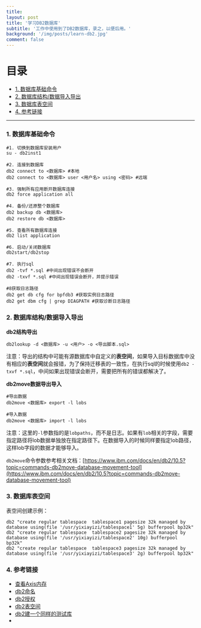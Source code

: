 ```yaml
---
title: 
layout: post
title: '学习DB2数据库'
subtitle: '工作中使用到了DB2数据库，录之，以便后用。'
background: '/img/posts/learn-db2.jpg'
comment: false
---
```


# 目录

- [1. 数据库基础命令](#1)
- [2. 数据库结构/数据导入导出](#2)
- [3. 数据库表空间](#3)
- [4. 参考链接](#4)

---

<h3 id="1">1. 数据库基础命令</h3>

```shell
#1. 切换到数据库安装用户
su - db2inst1

#2. 连接到数据库
db2 connect to <数据库> #本地
db2 connect to <数据库> user <用户名> using <密码> #远端

#3. 强制所有应用断开数据库连接
db2 force application all

#4. 备份/还原整个数据库
db2 backup db <数据库>
db2 restore db <数据库>

#5. 查看所有数据库连接
db2 list application

#6. 启动/关闭数据库
db2start/db2stop

#7. 执行sql
db2 -tvf *.sql #中间出现错误不会断开
db2 -txvf *.sql #中间出现错误会断开，并提示错误

#8获取日志路径
db2 get db cfg for bpfdb3 #获取实例日志路径
db2 get dbm cfg | grep DIAGPATH #获取诊断日志路径
```

<h3 id="2">2. 数据库结构/数据导入导出</h3>

**db2结构导出**

```shell
db2lookup -d <数据库> -u <用户> -o <导出脚本.sql>
```

注意：导出的结构中可能有源数据库中自定义的**表空间**，如果导入目标数据库中没有相应的**表空间**就会报错，为了保持迁移表的一致性，在执行sql的时候使用`db2 -txvf *.sql`，中间如果出现错误会断开，需要把所有的错误都解决了。

**db2move数据导出导入**

```shell
#导出数据
db2move <数据库> export -l lobs

#导入数据
db2move <数据库> import -l lobs
```

注意：这里的`-l`参数指的是`lobpaths`，而不是日志。如果有`lob`相关的字段，需要指定路径将lob数据单独放在指定路径下。在数据导入的时候同样要指定lob路径，这样lob字段的数据才能够导入。

`db2move`命令参数参考相关文档：[https://www.ibm.com/docs/en/db2/10.5?topic=commands-db2move-database-movement-tool](https://www.ibm.com/docs/en/db2/10.5?topic=commands-db2move-database-movement-tool)

<h3 id="3">3. 数据库表空间</h3>

表空间创建示例：

```shell
db2 "create regular tablespace  tablespace1 pagesize 32k managed by database using(file '/usr/yixiayizi/tablespace1' 5g) bufferpool bp32k"
db2 "create regular tablespace  tablespace2 pagesize 32k managed by database using(file '/usr/yixiayizi/tablespace2' 10g) bufferpool bp32k"
db2 "create regular tablespace  tablespace3 pagesize 32k managed by database using(file '/usr/yixiayizi/tablespace3' 2g) bufferpool bp32k"
```

<h3 id="4">4. 参考链接</h3>

- [查看Axis内存](https://www.cnblogs.com/l10n/p/7528686.html#:~:text=Aix%E4%B8%8B%E6%9F%A5%E7%9C%8B%E5%86%85%E5%AD%98%E5%91%BD%E4%BB%A4%201%E3%80%81%20%E6%9F%A5%E7%9C%8B%E7%89%A9%E7%90%86%E5%86%85%E5%AD%98%E9%85%8D%E7%BD%AE%20%23,lsdev%20-Cc%20memory%20%E6%9F%A5%E7%9C%8B%E9%85%8D%E7%BD%AE%E7%9A%84%E7%89%A9%E7%90%86%E5%86%85%E5%AD%98%E8%AE%BE%E5%A4%87%EF%BC%8C%E4%B8%8B%E9%9D%A2%E4%B8%BA%E5%85%B6%E8%BE%93%E5%87%BA%E7%A4%BA%E4%BE%8B%EF%BC%9A)
- [db2命名](https://www.cnblogs.com/furenjian/p/5098963.html)
- [db2授权](https://www.cxyzjd.com/article/zhlh_xt/40344709)
- [db2表空间](https://blog.csdn.net/M983373615/article/details/85122186)
- [db2建一个同样的测试库](http://www.bigdatalyn.com/2016/05/21/DB2-db2look-copy-database/、https://blog.51cto.com/u_5063935/2074309)
- 
